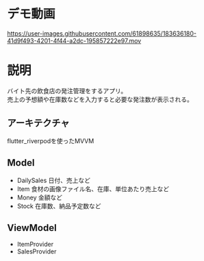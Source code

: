 # デモ動画


https://user-images.githubusercontent.com/61898635/183636180-41d9f493-4201-4f44-a2dc-195857222e97.mov

# 説明
バイト先の飲食店の発注管理をするアプリ。  
売上の予想額や在庫数などを入力すると必要な発注数が表示される。

## アーキテクチャ
flutter_riverpodを使ったMVVM

## Model
 - DailySales 日付、売上など
 - Item 食材の画像ファイル名、在庫、単位あたり売上など
 - Money 金額など
 - Stock 在庫数、納品予定数など

## ViewModel
 - ItemProvider
 - SalesProvider
